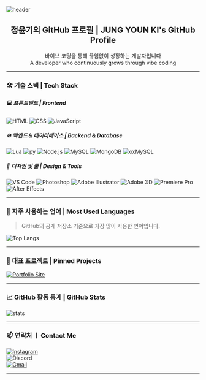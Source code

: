 <!-- README.md -->

<!-- 헤더 배너 -->
![header](https://capsule-render.vercel.app/api?type=waving&color=timeGradient&text=%20yk._.070201e%20GitHub%20👋&animation=twinkling&fontSize=50&fontAlignY=40&fontAlign=50&height=200)

<h2 align="center">정윤기의 GitHub 프로필 | JUNG YOUN KI's GitHub Profile</h2>

<p align="center">바이브 코딩을 통해 끊임없이 성장하는 개발자입니다 <br/> A developer who continuously grows through vibe coding</p>

---
### 🛠 기술 스택 | Tech Stack

##### 💻 프론트엔드 | Frontend
![HTML](https://img.shields.io/badge/HTML5-E34F26?style=for-the-badge&logo=html5&logoColor=white)
![CSS](https://img.shields.io/badge/CSS-1572B6?style=for-the-badge&logo=css3&logoColor=white)
![JavaScript](https://img.shields.io/badge/JavaScript-F7DF1E?style=for-the-badge&logo=javascript&logoColor=black)

##### ⚙️ 백엔드 & 데이터베이스 | Backend & Database
![Lua](https://img.shields.io/badge/Lua-2C2D72?style=for-the-badge&logo=lua&logoColor=white)
![py](https://camo.githubusercontent.com/07858da9ad3cd19f1e10777508bf1b5470f22f8eb0b3ceaa425e2ff85461e30e/68747470733a2f2f696d672e736869656c64732e696f2f62616467652f507974686f6e2d3337373641423f7374796c653d666f722d7468652d6261646765266c6f676f3d707974686f6e266c6f676f436f6c6f723d7768697465)
![Node.js](https://img.shields.io/badge/Node.js-339933?style=for-the-badge&logo=node.js&logoColor=white)
![MySQL](https://img.shields.io/badge/MySQL-4479A1?style=for-the-badge&logo=mysql&logoColor=white)
![MongoDB](https://img.shields.io/badge/MongoDB-47A248?style=for-the-badge&logo=mongodb&logoColor=white)
![oxMySQL](https://img.shields.io/badge/oxMySQL-005C84?style=for-the-badge&logo=mysql&logoColor=white)

##### 🎨 디자인 및 툴 | Design & Tools
![VS Code](https://img.shields.io/badge/VS%20Code-007ACC?style=for-the-badge&logo=visual-studio-code&logoColor=white)
![Photoshop](https://img.shields.io/badge/Photoshop-31A8FF?style=for-the-badge&logo=adobe-photoshop&logoColor=white)
![Adobe Illustrator](https://img.shields.io/badge/Adobe%20Illustrator-FF9A00?style=for-the-badge&logo=adobe-illustrator&logoColor=white)
![Adobe XD](https://img.shields.io/badge/Adobe%20XD-FF26BE?style=for-the-badge&logo=adobe-xd&logoColor=white)
![Premiere Pro](https://img.shields.io/badge/Premiere%20Pro-9999FF?style=for-the-badge&logo=adobe-premiere-pro&logoColor=white)
![After Effects](https://img.shields.io/badge/After%20Effects-9999FF?style=for-the-badge&logo=adobe-after-effects&logoColor=white)

---

### 🔧 자주 사용하는 언어 | Most Used Languages
> GitHub의 공개 저장소 기준으로 가장 많이 사용한 언어입니다.
  
![Top Langs](https://github-readme-stats.vercel.app/api/top-langs/?username=yk070201e&layout=compact&theme=tokyonight)

---

### 📁 대표 프로젝트 | Pinned Projects

[![Portfolio Site](https://img.shields.io/badge/포트폴리오_사이트-바로가기-0d1117?style=for-the-badge&logo=netlify&logoColor=white)](https://yk070201e-portfolio.vercel.app/)

---

### 📈 GitHub 활동 통계 | GitHub Stats

![stats](https://github-readme-stats.vercel.app/api?username=yk070201e&show_icons=true&cache_seconds=86400)

---
### 📫 연락처 ㅣ Contact Me
[![Instagram](https://img.shields.io/badge/Instagram-E4405F?style=for-the-badge&logo=instagram&logoColor=white)](https://www.instagram.com/yk._.070201e)<br>
![Discord](https://img.shields.io/badge/Discord-yk._.070201e-5865F2?style=for-the-badge&logo=discord&logoColor=white)<br>
[![Gmail](https://img.shields.io/badge/yk070201e@gmail.com-D14836?style=for-the-badge&logo=gmail&logoColor=white)](https://mail.google.com)<br>

---

